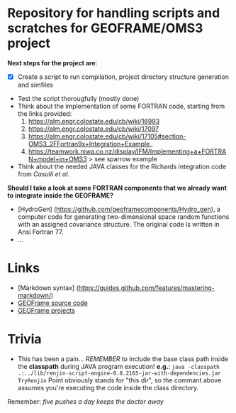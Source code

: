 Repository for handling scripts and scratches for GEOFRAME/OMS3 project
=======================================================================

**Next steps for the project are**:
* [x] Create a script to run compilation, project directory structure generation and simfiles
* Test the script thorougfully (mostly done)
* Think about the implementation of some FORTRAN code, starting from the links provided:
	1. https://alm.engr.colostate.edu/cb/wiki/16993
	2. https://alm.engr.colostate.edu/cb/wiki/17097
	3. https://alm.engr.colostate.edu/cb/wiki/17105#section-OMS3_2FFortran9x+Integration+Example_
	4. https://teamwork.niwa.co.nz/display/IFM/Implementing+a+FORTRAN+model+in+OMS3 > see sparrow example
* Think about the needed JAVA classes for the Richards integration code from *Casulli et al*.

**Should I take a look at some FORTRAN components that we already want to integrate inside the GEOFRAME?**
- [HydroGen] (https://github.com/geoframecomponents/Hydro_gen), a computer code for generating two-dimensional space random functions with an assigned covariance structure. The original code is written in Ansi Fortran 77.
- ...

Links
=====
* [Markdown syntax] (https://guides.github.com/features/mastering-markdown/)
* [GEOFrame source code](https://github.com/geogramecomponents)
* [GEOFrame projects](https://github.com/GEOframeOMSProjects)

Trivia
======
* This has been a pain... *REMEMBER* to include the base class path inside the **classpath** during JAVA program execution! **e.g.**:
`java -classpath .:../lib/renjin-script-engine-0.8.2165-jar-with-dependencies.jar TryRenjin`
Point obviously stands for "this dir", so the commant above assumes you're executing the code inside the class directory. 

Remember: *five pushes a day keeps the doctor away*